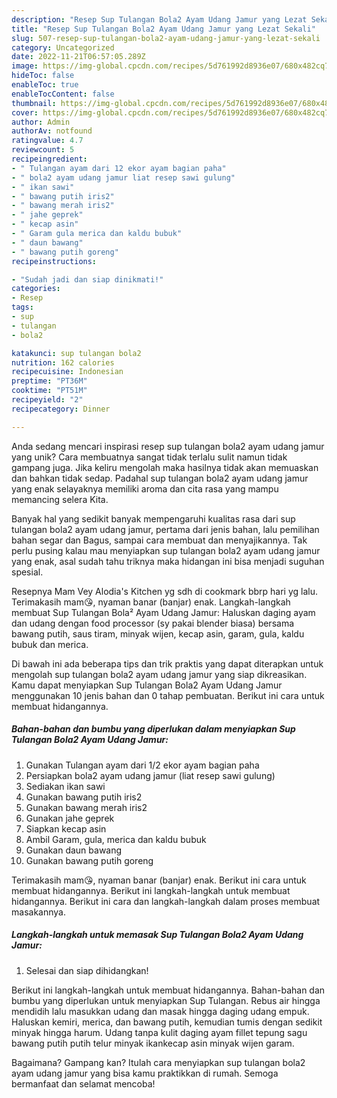 ```yaml
---
description: "Resep Sup Tulangan Bola2 Ayam Udang Jamur yang Lezat Sekali"
title: "Resep Sup Tulangan Bola2 Ayam Udang Jamur yang Lezat Sekali"
slug: 507-resep-sup-tulangan-bola2-ayam-udang-jamur-yang-lezat-sekali
category: Uncategorized
date: 2022-11-21T06:57:05.289Z
image: https://img-global.cpcdn.com/recipes/5d761992d8936e07/680x482cq70/sup-tulangan-bola2-ayam-udang-jamur-foto-resep-utama.jpg
hideToc: false
enableToc: true
enableTocContent: false
thumbnail: https://img-global.cpcdn.com/recipes/5d761992d8936e07/680x482cq70/sup-tulangan-bola2-ayam-udang-jamur-foto-resep-utama.jpg
cover: https://img-global.cpcdn.com/recipes/5d761992d8936e07/680x482cq70/sup-tulangan-bola2-ayam-udang-jamur-foto-resep-utama.jpg
author: Admin
authorAv: notfound
ratingvalue: 4.7
reviewcount: 5
recipeingredient:
- " Tulangan ayam dari 12 ekor ayam bagian paha"
- " bola2 ayam udang jamur liat resep sawi gulung"
- " ikan sawi"
- " bawang putih iris2"
- " bawang merah iris2"
- " jahe geprek"
- " kecap asin"
- " Garam gula merica dan kaldu bubuk"
- " daun bawang"
- " bawang putih goreng"
recipeinstructions:

- "Sudah jadi dan siap dinikmati!"
categories:
- Resep
tags:
- sup
- tulangan
- bola2

katakunci: sup tulangan bola2 
nutrition: 162 calories
recipecuisine: Indonesian
preptime: "PT36M"
cooktime: "PT51M"
recipeyield: "2"
recipecategory: Dinner

---
```





Anda sedang mencari inspirasi resep sup tulangan bola2 ayam udang jamur yang unik? Cara membuatnya sangat tidak terlalu sulit namun tidak gampang juga. Jika keliru mengolah maka hasilnya tidak akan memuaskan dan bahkan tidak sedap. Padahal sup tulangan bola2 ayam udang jamur yang enak selayaknya memiliki aroma dan cita rasa yang mampu memancing selera Kita.





Banyak hal yang sedikit banyak mempengaruhi kualitas rasa dari sup tulangan bola2 ayam udang jamur, pertama dari jenis bahan, lalu pemilihan bahan segar dan Bagus, sampai cara membuat dan menyajikannya. Tak perlu pusing kalau mau menyiapkan sup tulangan bola2 ayam udang jamur yang enak,      asal sudah tahu triknya maka hidangan ini bisa menjadi suguhan spesial.














Resepnya Mam Vey Alodia&#39;s Kitchen yg sdh di cookmark bbrp hari yg lalu. Terimakasih mam😘, nyaman banar (banjar) enak. Langkah-langkah membuat Sup Tulangan Bola² Ayam Udang Jamur: Haluskan daging ayam dan udang dengan food processor (sy pakai blender biasa) bersama bawang putih, saus tiram, minyak wijen, kecap asin, garam, gula, kaldu bubuk dan merica.






Di bawah ini ada beberapa tips dan trik praktis yang dapat diterapkan untuk mengolah sup tulangan bola2 ayam udang jamur yang siap dikreasikan. Kamu dapat menyiapkan Sup Tulangan Bola2 Ayam Udang Jamur menggunakan 10 jenis bahan dan 0 tahap pembuatan. Berikut ini cara untuk membuat hidangannya.

<!--inarticleads1-->

##### Bahan-bahan dan bumbu yang diperlukan dalam menyiapkan Sup Tulangan Bola2 Ayam Udang Jamur:

1. Gunakan  Tulangan ayam dari 1/2 ekor ayam bagian paha
1. Persiapkan  bola2 ayam udang jamur (liat resep sawi gulung)
1. Sediakan  ikan sawi
1. Gunakan  bawang putih iris2
1. Gunakan  bawang merah iris2
1. Gunakan  jahe geprek
1. Siapkan  kecap asin
1. Ambil  Garam, gula, merica dan kaldu bubuk
1. Gunakan  daun bawang
1. Gunakan  bawang putih goreng


Terimakasih mam😘, nyaman banar (banjar) enak. Berikut ini cara untuk membuat hidangannya. Berikut ini langkah-langkah untuk membuat hidangannya. Berikut ini cara dan langkah-langkah dalam proses membuat masakannya. 

<!--inarticleads2-->

##### Langkah-langkah untuk memasak Sup Tulangan Bola2 Ayam Udang Jamur:


1. Selesai dan siap dihidangkan!

Berikut ini langkah-langkah untuk membuat hidangannya. Bahan-bahan dan bumbu yang diperlukan untuk menyiapkan Sup Tulangan. Rebus air hingga mendidih lalu masukkan udang dan masak hingga daging udang empuk. Haluskan kemiri, merica, dan bawang putih, kemudian tumis dengan sedikit minyak hingga harum. Udang tanpa kulit daging ayam fillet tepung sagu bawang putih putih telur minyak ikankecap asin minyak wijen garam. 

Bagaimana? Gampang kan? Itulah cara menyiapkan sup tulangan bola2 ayam udang jamur yang bisa kamu praktikkan di rumah. Semoga bermanfaat dan selamat mencoba!
